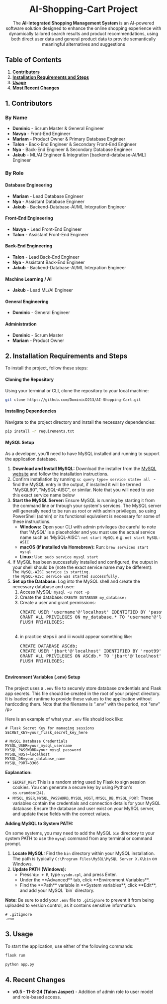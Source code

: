

<h1 align="center"><strong>AI-Shopping-Cart Project</strong></h1>

<p align="center">
    The <strong>AI-Integrated Shopping Management System</strong> is an AI-powered software solution designed to enhance the online shopping experience with dynamically tailored search results and product recommendations, using both direct user data and general product data to provide semantically meaningful alternatives and suggestions

<h2><strong>Table of Contents</strong></h2>
<ol>
    <li><a href="#contributors"><strong>Contributors</strong></a></li>
    <li><a href="#installation-requirements-and-steps"><strong>Installation Requirements and Steps</strong></a></li>
    <li><a href="#usage"><strong>Usage</strong></a></li>
    <li><a href="#recent-changes"><strong>Most Recent Changes</strong></a></li>
</ol>

<h2 id="contributors"><strong>1. Contributors</strong></h2>

<h3><strong>By Name</strong></h3>
<ul>
    <li><strong>Dominic</strong> - Scrum Master & General Engineer</li>
    <li><strong>Navya</strong> - Front-End Engineer</li>
    <li><strong>Mariam</strong> - Product Owner & Primary Database Engineer</li>
    <li><strong>Talon</strong> - Back-End Engineer & Secondary Front-End Engineer</li>
    <li><strong>Nya</strong> - Back-End Engineer & Secondary Database Engineer</li>
    <li><strong>Jakub</strong> - ML/AI Engineer & Integration [backend-database-AI/ML] Engineer</li>
</ul>

<h3><strong>By Role</strong></h3>

<h4><strong>Database Engineering</strong></h4>
<ul>
    <li><strong>Mariam</strong> - Lead Database Engineer</li>
    <li><strong>Nya</strong> - Assistant Database Engineer</li>
    <li><strong>Jakub</strong> - Backend-Database-AI/ML Integration Engineer</li>
</ul>

<h4><strong>Front-End Engineering</strong></h4>
<ul>
    <li><strong>Navya</strong> - Lead Front-End Engineer</li>
    <li><strong>Talon</strong> - Assistant Front-End Engineer</li>
</ul>

<h4><strong>Back-End Engineering</strong></h4>
<ul>
    <li><strong>Talon</strong> - Lead Back-End Engineer</li>
    <li><strong>Nya</strong> - Assistant Back-End Engineer</li>
    <li><strong>Jakub</strong> - Backend-Database-AI/ML Integration Engineer</li>
</ul>

<h4><strong>Machine Learning / AI</strong></h4>
<ul>
    <li><strong>Jakub</strong> - Lead ML/AI Engineer</li>
</ul>

<h4><strong>General Engineering</strong></h4>
<ul>
    <li><strong>Dominic</strong> - General Engineer</li>
</ul>

<h4><strong>Administration</strong></h4>
<ul>
    <li><strong>Dominic</strong> - Scrum Master</li>
    <li><strong>Mariam</strong> - Product Owner</li>
</ul>

<h2 id="installation-requirements-and-steps"><strong>2. Installation Requirements and Steps</strong></h2>
<p>To install the project, follow these steps:</p>

<h4><strong>Cloning the Repository</strong></h4>
<p>Using your terminal or CLI, clone the repository to your local machine:</p>

```bash
git clone https://github.com/DominicD213/AI-Shopping-Cart.git
```

<h4><strong>Installing Dependencies</strong></h4>
<p>Navigate to the project directory and install the necessary dependencies:</p>

```bash
pip install -r requirements.txt
```

<h4><strong>MySQL Setup</strong></h4>
<p>As a developer, you'll need to have MySQL installed and running to support the application database.</p>
<ol>
    <li><strong>Download and Install MySQL:</strong> Download the installer from the <a href="https://dev.mysql.com/downloads/installer/">MySQL website</a> and follow the installation instructions.</li>
    <li>Confirm installation by running <code>sc query type= service state= all </code> - find the MySQL entry in the output, if installed it will be termed "MySQL80", "MySQL-AISC", or similar. Note that you will need to use this exact service name below
 </li> 
    <li><strong>Start the MySQL Server:</strong> Ensure MySQL is running by starting it from the command line or through your system's services. The MySQL server will generally need to be run as root or with admin privileges, so using PowerShell (admin) or its functional equivalent is necessary for some of these instructions.
        <ul>
            <li><strong>Windows:</strong> Open your CLI with admin privileges (be careful to note that 'MySQL' is a placeholder and you must use the actual service name such as 'MySQL-AISC': <code>net start MySQL</code> e.g. <code>net start MySQL-ASIC</code> </li>
            <li><strong>macOS (if installed via Homebrew):</strong> Run: <code>brew services start mysql</code></li>
            <li><strong>Linux:</strong> Use: <code>sudo service mysql start</code></li>
        </ul>
    </li>
    <li> If MySQL has been successfully installed and configured, the output in your shell should be (note the exact service name may be different): 
<code>
The MySQL-AISC service is starting.
The MySQL-AISC service was started successfully.</code></li> 
    <li><strong>Set up the Database:</strong> Log into the MySQL shell and create the necessary database and user:
        <ol>
            <li>Access MySQL: <code>mysql -u root -p</code></li>
            <li>Create the database: <code>CREATE DATABASE my_database;</code></li>
            <li>Create a user and grant permissions:
                <pre>
CREATE USER 'username'@'localhost' IDENTIFIED BY 'password';
GRANT ALL PRIVILEGES ON my_database.* TO 'username'@'localhost';
FLUSH PRIVILEGES;
                </pre>
            <li>  in practice steps ii and iii would appear something like:
                <pre>
CREATE DATABASE ASCdb;
CREATE USER 'jbart'@'localhost' IDENTIFIED BY 'root99';
GRANT ALL PRIVILEGES ON ASCdb.* TO 'jbart'@'localhost';
FLUSH PRIVILEGES;
                </pre>
            </li>
        </ol>
    </li>
</ol>

<h4><strong>Environment Variables (.env) Setup</strong></h4>
<p>The project uses a <code>.env</code> file to securely store database credentials and Flask app secrets. This file should be created in the root of your project directory. It is loaded at runtime to provide these values to the application without hardcoding them. Note that the filename is ".env" with the period, not "env" /p>

<p>Here is an example of what your <code>.env</code> file should look like:</p>

```plaintext
# Flask Secret Key for managing sessions
SECRET_KEY=your_flask_secret_key_here

# MySQL Database Credentials
MYSQL_USER=your_mysql_username
MYSQL_PASSWORD=your_mysql_password
MYSQL_HOST=localhost
MYSQL_DB=your_database_name
MYSQL_PORT=3306
```

<p><strong>Explanation:</strong></p>
<ul>
    <li><code>SECRET_KEY</code>: This is a random string used by Flask to sign session cookies. You can generate a secure key by using Python's <code>os.urandom(24)</code>.</li>
    <li><code>MYSQL_USER</code>, <code>MYSQL_PASSWORD</code>, <code>MYSQL_HOST</code>, <code>MYSQL_DB</code>, <code>MYSQL_PORT</code>: These variables contain the credentials and connection details for your MySQL database. Ensure the database and user exist on your MySQL server, and update these fields with the correct values.</li>
</ul>

<p><strong>Adding MySQL to System PATH:</strong></p>
<p>On some systems, you may need to add the MySQL <code>bin</code> directory to your system PATH to use the <code>mysql</code> command from any terminal or command prompt.</p>
<ol>
    <li><strong>Locate MySQL:</strong> Find the <code>bin</code> directory within your MySQL installation. The path is typically <code>C:\Program Files\MySQL\MySQL Server X.X\bin</code> on Windows.</li>
    <li><strong>Update PATH (Windows):</strong>
        <ul>
            <li>Press <code>Win + R</code>, type <code>sysdm.cpl</code>, and press Enter.</li>
            <li>Under the **Advanced** tab, click **Environment Variables**.</li>
            <li>Find the **Path** variable in **System variables**, click **Edit**, and add your MySQL `bin` directory.</li>
        </ul>
    </li>
</ol>

<p><strong>Note:</strong> Be sure to add your <code>.env</code> file to <code>.gitignore</code> to prevent it from being uploaded to version control, as it contains sensitive information. </p>

```plaintext
# .gitignore
.env
```

<h2 id="usage"><strong>3. Usage</strong></h2>
<p>To start the application, use either of the following commands:</p>

```bash
flask run
```

```bash
python app.py
```

<h2 id="recent-changes"><strong>4. Recent Changes</strong></h2>
<ul>
    <li><strong>v0.5 - 11-8-24 (Talon Jasper)</strong> - Addition of admin role to user model and role-based access.</li>
</ul>
